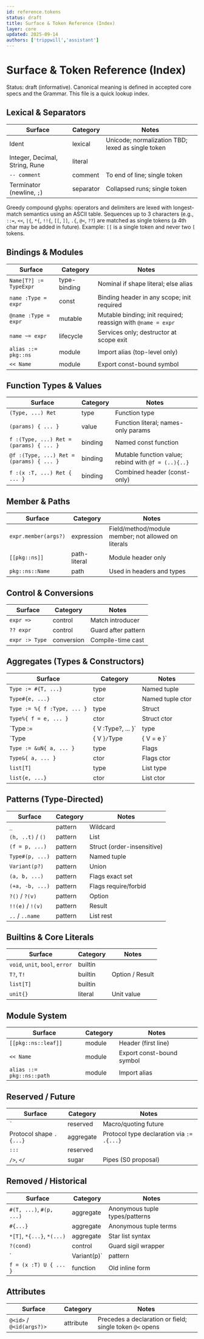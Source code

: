 ```yaml
---
id: reference.tokens
status: draft
title: Surface & Token Reference (Index)
layer: core
updated: 2025-09-14
authors: ['trippwill','assistant']
---
```


# Surface & Token Reference (Index)

Status: draft (informative). Canonical meaning is defined in accepted core specs and the Grammar. This file is a quick lookup index.

## Lexical & Separators
| Surface | Category | Notes |
|---|---|---|
| Ident | lexical | Unicode; normalization TBD; lexed as single token |
| Integer, Decimal, String, Rune | literal | |
| `-- comment` | comment | To end of line; single token |
| Terminator (newline, `;`) | separator | Collapsed runs; single token |

Greedy compound glyphs: operators and delimiters are lexed with longest-match semantics using an ASCII table. Sequences up to 3 characters (e.g., `::=`, `<<`, `|{`, `*{`, `!!{`, `[[`, `]]`, `.{`, `@<`, `??`) are matched as single tokens (a 4th char may be added in future). Example: `[[` is a single token and never two `[` tokens.

## Bindings & Modules
| Surface | Category | Notes |
|---|---|---|
| `Name[T?] := TypeExpr` | type-binding | Nominal if shape literal; else alias |
| `name :Type = expr` | const | Binding header in any scope; init required |
| `@name :Type = expr` | mutable | Mutable binding; init required; reassign with `@name = expr` |
| `name ~= expr` | lifecycle | Services only; destructor at scope exit |
| `alias ::= pkg::ns` | module | Import alias (top-level only) |
| `<< Name` | module | Export const-bound symbol |

## Function Types & Values
| Surface | Category | Notes |
|---|---|---|
| `(Type, ...) Ret` | type | Function type |
| `(params) { ... }` | value | Function literal; names-only params |
| `f :(Type, ...) Ret = (params) { ... }` | binding | Named const function |
| `@f :(Type, ...) Ret = (params) { ... }` | binding | Mutable function value; rebind with `@f = (..){..}` |
| `f :(x :T, ...) Ret { ... }` | binding | Combined header (const-only) |

## Member & Paths
| Surface | Category | Notes |
|---|---|---|
| `expr.member(args?)` | expression | Field/method/module member; not allowed on literals |
| `[[pkg::ns]]` | path-literal | Module header only |
| `pkg::ns::Name` | path | Used in headers and types |

## Control & Conversions
| Surface | Category | Notes |
|---|---|---|
| `expr =>` | control | Match introducer |
| `?? expr` | control | Guard after pattern |
| `expr :> Type` | conversion | Compile-time cast |

## Aggregates (Types & Constructors)
| Surface | Category | Notes |
|---|---|---|
| `Type := #{T, ...}` | type | Named tuple |
| `Type#{e, ...}` | ctor | Named tuple ctor |
| `Type := %{ f :Type, ... }` | type | Struct |
| `Type%{ f = e, ... }` | ctor | Struct ctor |
| `Type := |{ V :Type?, ... }` | type | Union |
| `Type|{ V }` / `Type|{ V = e }` | ctor | Union ctors |
| `Type := &uN{ a, ... }` | type | Flags |
| `Type&{ a, ... }` | ctor | Flags ctor |
| `list[T]` | type | List type |
| `list{e, ...}` | ctor | List ctor |

## Patterns (Type-Directed)
| Surface | Category | Notes |
|---|---|---|
| `_` | pattern | Wildcard |
| `(h, ..t)` / `()` | pattern | List |
| `(f = p, ...)` | pattern | Struct (order-insensitive) |
| `Type#(p, ...)` | pattern | Named tuple |
| `Variant(p?)` | pattern | Union |
| `(a, b, ...)` | pattern | Flags exact set |
| `(+a, -b, ...)` | pattern | Flags require/forbid |
| `?()` / `?(v)` | pattern | Option |
| `!!(e)` / `!(v)` | pattern | Result |
| `..` / `..name` | pattern | List rest |

## Builtins & Core Literals
| Surface | Category | Notes |
|---|---|---|
| `void`, `unit`, `bool`, `error` | builtin | |
| `T?`, `T!` | builtin | Option / Result |
| `list[T]` | builtin | |
| `unit{}` | literal | Unit value |

## Module System
| Surface | Category | Notes |
|---|---|---|
| `[[pkg::ns::leaf]]` | module | Header (first line) |
| `<< Name` | module | Export const-bound symbol |
| `alias ::= pkg::ns::path` | module | Import alias |

## Reserved / Future
| Surface | Category | Notes |
|---|---|---|
| `` ` `` | reserved | Macro/quoting future |
| Protocol shape `.{...}` | aggregate | Protocol type declaration via `:= .{...}` |
| `:::` | reserved | |
| `/>`, `</` | sugar | Pipes (S0 proposal) |

## Removed / Historical
| Surface | Category | Notes |
|---|---|---|
| `#(T, ...)`, `#(p, ...)` | aggregate | Anonymous tuple types/patterns |
| `#{...}` | aggregate | Anonymous tuple terms |
| `*[T]`, `*{...}`, `*(...)` | aggregate | Star list syntax |
| `?(cond)` | control | Guard sigil wrapper |
| `|Variant(p)` | pattern | Union pattern sigil |
| `f = (x :T) U { ... }` | function | Old inline form |
## Attributes
| Surface | Category | Notes |
|---|---|---|
| `@<id>` / `@<id(args?)>` | attribute | Precedes a declaration or field; single token `@<` opens |

